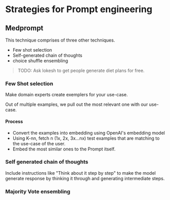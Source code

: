 # Strategies for Prompt engineering

## Medprompt

This technique comprises of three other techniques.
- Few shot selection
- Self-generated chain of thoughts
- choice shuffle ensembling

> TODO: Ask lokesh to get people generate diet plans for free.

### Few Shot selection

Make domain experts create exemplers for your use-case.

Out of multiple examples, we pull out the most relevant one with our use-case.

#### Process
- Convert the examples into embedding using OpenAI's embedding model
- Using K-nn, fetch n (1x, 2x, 3x...nx) test examples that are matching to the use-case of the user.
- Embed the most similar ones to the Prompt itself.

### Self generated chain of thoughts

Include instructions like "Think about it step by step" to make the model generate response by thinking it through and generating intermediate steps.

### Majority Vote ensembling

